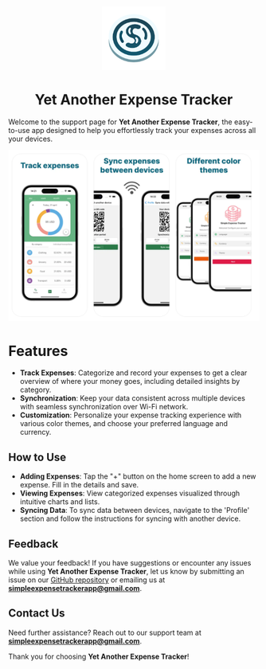 <div align="center">
    <img src="docs/static/adaptive-icon.png" height="128px"/>
    <h1 align="center">Yet Another Expense Tracker</h1>
</div>

Welcome to the support page for **Yet Another Expense Tracker**, the easy-to-use app designed to help you effortlessly track your expenses across all your devices.

<img src="docs/static/screenshots.png" alt="App Screenshots"/>

# Features

- **Track Expenses**: Categorize and record your expenses to get a clear overview of where your money goes, including detailed insights by category.
- **Synchronization**: Keep your data consistent across multiple devices with seamless synchronization over Wi-Fi network.
- **Customization**: Personalize your expense tracking experience with various color themes, and choose your preferred language and currency.

## How to Use

- **Adding Expenses**: Tap the "+" button on the home screen to add a new expense. Fill in the details and save.
- **Viewing Expenses**: View categorized expenses visualized through intuitive charts and lists.
- **Syncing Data**: To sync data between devices, navigate to the 'Profile' section and follow the instructions for syncing with another device.

## Feedback

We value your feedback! If you have suggestions or encounter any issues while using **Yet Another Expense Tracker**, let us know by submitting an issue on our [GitHub repository](https://github.com/creeston/yet-another-expense-tracker) or emailing us at **simpleexpensetrackerapp@gmail.com**.

## Contact Us

Need further assistance? Reach out to our support team at **simpleexpensetrackerapp@gmail.com**.

Thank you for choosing **Yet Another Expense Tracker**!
